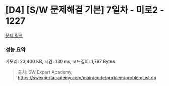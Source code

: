 # [D4] [S/W 문제해결 기본] 7일차 - 미로2 - 1227 

[문제 링크](https://swexpertacademy.com/main/code/problem/problemDetail.do?contestProbId=AV14wL9KAGkCFAYD) 

### 성능 요약

메모리: 23,400 KB, 시간: 130 ms, 코드길이: 1,797 Bytes



> 출처: SW Expert Academy, https://swexpertacademy.com/main/code/problem/problemList.do